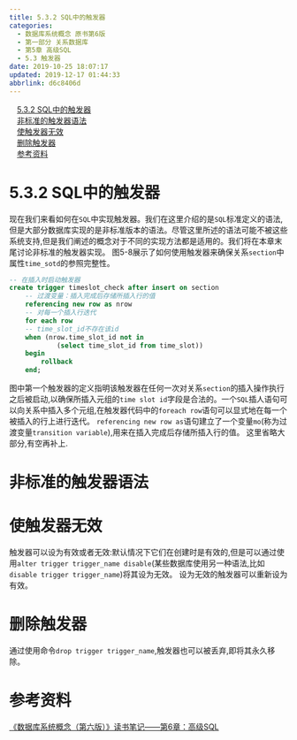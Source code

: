 ```yaml
---
title: 5.3.2 SQL中的触发器
categories: 
  - 数据库系统概念 原书第6版
  - 第一部分 关系数据库
  - 第5章 高级SQL
  - 5.3 触发器
date: 2019-10-25 18:07:17
updated: 2019-12-17 01:44:33
abbrlink: d6c8406d
---
```

<div id='my_toc'><a href="/ReadingNotes/d6c8406d/#5.3.2-SQL中的触发器" class="header_1">5.3.2 SQL中的触发器</a><br><a href="/ReadingNotes/d6c8406d/#非标准的触发器语法" class="header_1">非标准的触发器语法</a><br><a href="/ReadingNotes/d6c8406d/#使触发器无效" class="header_1">使触发器无效</a><br><a href="/ReadingNotes/d6c8406d/#删除触发器" class="header_1">删除触发器</a><br><a href="/ReadingNotes/d6c8406d/#参考资料" class="header_1">参考资料</a><br></div>
<style>
    .header_1{
        margin-left: 1em;
    }
    .header_2{
        margin-left: 2em;
    }
    .header_3{
        margin-left: 3em;
    }
    .header_4{
        margin-left: 4em;
    }
    .header_5{
        margin-left: 5em;
    }
    .header_6{
        margin-left: 6em;
    }
</style>
<!--more-->
<script>if (navigator.platform.search('arm')==-1){document.getElementById('my_toc').style.display = 'none';}
var e,p = document.getElementsByTagName('p');while (p.length>0) {e = p[0];e.parentElement.removeChild(e);}
</script>

<!--end-->
# 5.3.2 SQL中的触发器 #
现在我们来看如何在`SQL`中实现触发器。我们在这里介绍的是`SQL`标准定义的语法,但是大部分数据库实现的是非标准版本的语法。尽管这里所述的语法可能不被这些系统支持,但是我们阐述的概念对于不同的实现方法都是适用的。我们将在本章末尾讨论非标准的触发器实现。
图5-8展示了如何使用触发器来确保关系`section`中属性`time_sotd`的参照完整性。
```sql
-- 在插入时启动触发器
create trigger timeslot_check after insert on section
    -- 过渡变量：插入完成后存储所插入行的值
    referencing new row as nrow
    -- 对每一个插入行迭代
    for each row 
    -- time_slot_id不存在该id
    when (nrow.time_slot_id not in 
            (select time_slot_id from time_slot))
    begin
        rollback
    end;
```

图中第一个触发器的定义指明该触发器在任何一次对关系`section`的插入操作执行之后被启动,以确保所插入元组的`time slot id`字段是合法的。一个`SQL`插人语句可以向关系中插入多个元组,在触发器代码中的`foreach row`语句可以显式地在每一个被插入的行上进行迭代。 `referencing new row as`语句建立了一个变量`mo`(称为过渡变量`transition variable`),用来在插入完成后存储所插入行的值。
这里省略大部分,有空再补上.
# 非标准的触发器语法 #
# 使触发器无效 #
触发器可以设为有效或者无效:默认情况下它们在创建时是有效的,但是可以通过使用`alter trigger trigger_name disable`(某些数据库使用另一种语法,比如`disable trigger trigger_name`)将其设为无效。
设为无效的触发器可以重新设为有效。
# 删除触发器 #
通过使用命令`drop trigger trigger_name`,触发器也可以被丢弃,即将其永久移除。
# 参考资料 #
[《数据库系统概念（第六版）》读书笔记——第6章：高级SQL](https://blog.csdn.net/Reese1995/article/details/77656173)

